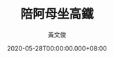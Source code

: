 ---
issue: 379
title: 陪阿母坐高鐵
author: 黃文俊
date: 2020-05-28T00:00:00.000+08:00
topic: 懷想
difficulty: 1
wikidata: Q131449178
wikidata_link: https://www.wikidata.org/wiki/Q131449178
---